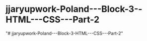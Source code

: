 # jjaryupwork-Poland---Block-3--HTML---CSS---Part-2
"# jjaryupwork-Poland---Block-3-HTML---CSS---Part-2" 
